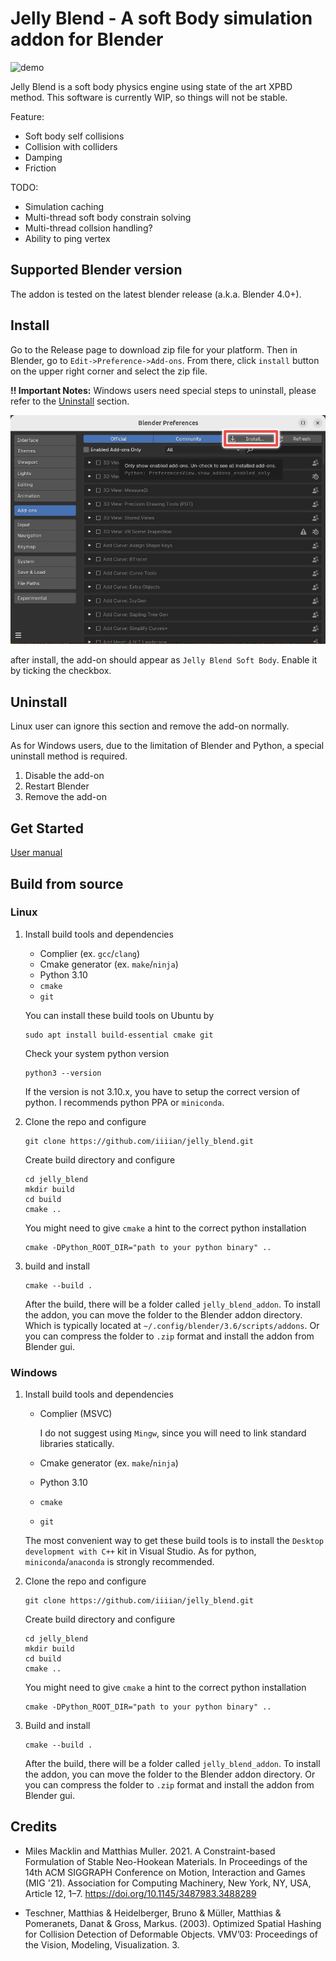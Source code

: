# Jelly Blend - A soft Body simulation addon for Blender

![demo](./readme_assets/demo.gif)

Jelly Blend is a soft body physics engine using state of the art XPBD method. This software is currently WIP, so things will not be stable.

Feature:
- Soft body self collisions
- Collision with colliders
- Damping
- Friction

TODO:
- Simulation caching
- Multi-thread soft body constrain solving
- Multi-thread collsion handling?
- Ability to ping vertex

## Supported Blender version

The addon is tested on the latest blender release (a.k.a. Blender 4.0+).

## Install

Go to the Release page to download zip file for your platform. Then in Blender, go to `Edit->Preference->Add-ons`. From there, click `install` button on the upper right corner and select the zip file. 

**!! Important Notes:** Windows users need special steps to uninstall, please refer to the [Uninstall](#uninstall) section.

![install_button_location](./readme_assets/install_button_location.png)

after install, the add-on should appear as `Jelly Blend Soft Body`. Enable it by ticking the checkbox.

## Uninstall

Linux user can ignore this section and remove the add-on normally.

As for Windows users, due to the limitation of Blender and Python, a special uninstall method is required. 

1. Disable the add-on
2. Restart Blender
3. Remove the add-on

## Get Started

[User manual](./user_manual/get_started.md)

## Build from source

### Linux

1. Install build tools and dependencies

   - Complier (ex. `gcc`/`clang`)
   - Cmake generator (ex. `make`/`ninja`)
   - Python 3.10
   - `cmake`
   - `git`

   You can install these build tools on Ubuntu by 

   ```
   sudo apt install build-essential cmake git
   ```

   Check your system python version

   ```
   python3 --version
   ```

   If the version is not 3.10.x, you have to setup the correct version of python. I recommends python PPA or `miniconda`.

2. Clone the repo and configure

   ```
   git clone https://github.com/iiiian/jelly_blend.git
   ```

	Create build directory and configure

   ```
   cd jelly_blend
   mkdir build
   cd build
   cmake ..
   ```

	You might need to give `cmake` a hint to the correct python installation

	```
	cmake -DPython_ROOT_DIR="path to your python binary" ..
   ```


3. build and install
   ```
   cmake --build .
   ```

   After the build, there will be a folder called `jelly_blend_addon`. To install the addon, you can move the folder to the Blender addon directory. Which is typically located at `~/.config/blender/3.6/scripts/addons`. Or you can compress the folder to `.zip` format and install the addon from Blender gui.

### Windows

1. Install build tools and dependencies

   - Complier (MSVC)

     I do not suggest using `Mingw`, since you will need to link standard libraries statically.

   - Cmake generator (ex. `make`/`ninja`)
   - Python 3.10
   - `cmake`
   - `git`

   The most convenient way to get these build tools is to install the `Desktop development with C++` kit in Visual Studio. As for python, `miniconda`/`anaconda` is strongly recommended.

2. Clone the repo and configure

   ```
   git clone https://github.com/iiiian/jelly_blend.git
   ```

   Create build directory and configure

   ```
   cd jelly_blend
   mkdir build
   cd build
   cmake ..
   ```

   You might need to give `cmake` a hint to the correct python installation

   ```
   cmake -DPython_ROOT_DIR="path to your python binary" ..
   ```

3. Build and install

   ```
   cmake --build .
   ```

   After the build, there will be a folder called `jelly_blend_addon`. To install the addon, you can move the folder to the Blender addon directory. Or you can compress the folder to `.zip` format and install the addon from Blender gui.

## Credits

- Miles Macklin and Matthias Muller. 2021. A Constraint-based Formulation of Stable Neo-Hookean Materials. In Proceedings of the 14th ACM SIGGRAPH Conference on Motion, Interaction and Games (MIG '21). Association for Computing Machinery, New York, NY, USA, Article 12, 1–7. https://doi.org/10.1145/3487983.3488289

- Teschner, Matthias & Heidelberger, Bruno & Müller, Matthias & Pomeranets, Danat & Gross, Markus. (2003). Optimized Spatial Hashing for Collision Detection of Deformable Objects. VMV’03: Proceedings of the Vision, Modeling, Visualization. 3. 